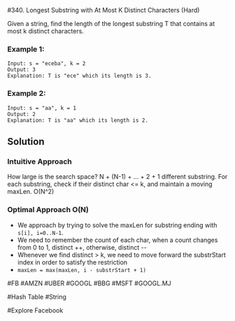 #340. Longest Substring with At Most K Distinct Characters (Hard)

Given a string, find the length of the longest substring T that contains at most k distinct characters.

### Example 1:
```
Input: s = "eceba", k = 2
Output: 3
Explanation: T is "ece" which its length is 3.
```

### Example 2:
```
Input: s = "aa", k = 1
Output: 2
Explanation: T is "aa" which its length is 2.
```

## Solution
### Intuitive Approach
How large is the search space? N + (N-1) + ... + 2 + 1 different substring. For each substring, check if their distinct char <= k, and maintain a moving maxLen. O(N^2)

### Optimal Approach O(N)
- We approach by trying to solve the maxLen for substring ending with `s[i], i=0..N-1`.
- We need to remember the count of each char, when a count changes from 0 to 1, distinct ++, otherwise, distinct --
- Whenever we find distinct > k, we need to move forward the substrStart index in order to satisfy the restriction
- `maxLen = max(maxLen, i - substrStart + 1)`

#FB #AMZN #UBER #GOOGL #BBG #MSFT
#GOOGL.MJ

#Hash Table #String

#Explore Facebook
